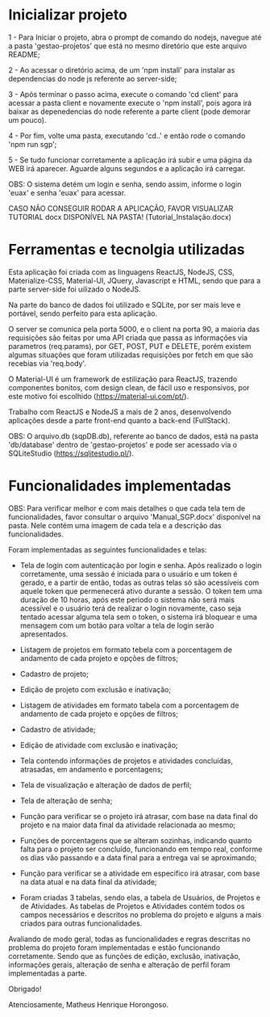 # Inicializar projeto

1 - Para Iniciar o projeto, abra o prompt de comando do nodejs, navegue até a pasta 'gestao-projetos' que está no mesmo diretório que este arquivo README;

2 - Ao acessar o diretório acima, de um 'npm install' para instalar as dependencias do node js referente ao server-side;

3 - Após terminar o passo acima, execute o comando 'cd client' para acessar a pasta client e novamente execute o 'npm install', pois agora irá baixar as depenedencias do node referente a parte client (pode demorar um pouco).

4 - Por fim, volte uma pasta, executando 'cd..' e então rode o comando 'npm run sgp';

5 - Se tudo funcionar corretamente a aplicação irá subir e uma página da WEB irá aparecer. Aguarde alguns segundos e a aplicação irá carregar.

OBS: O sistema detém um login e senha, sendo assim, informe o login 'euax' e senha 'euax' para acessar.

CASO NÃO CONSEGUIR RODAR A APLICAÇÃO, FAVOR VISUALIZAR TUTORIAL docx DISPONÍVEL NA PASTA! (Tutorial_Instalação.docx)



# Ferramentas e tecnolgia utilizadas

Esta aplicação foi criada com as linguagens ReactJS, NodeJS, CSS, Materialize-CSS, Material-UI, JQuery, Javascript e HTML, sendo que para a parte server-side foi uilizado o NodeJS.

Na parte do banco de dados foi utilizado e SQLite, por ser mais leve e portável, sendo perfeito para esta aplicação.

O server se comunica pela porta 5000, e o client na porta 90, a maioria das requisições são feitas por uma API criada que passa as informações via parametros (req.params), por GET, POST, PUT e DELETE, porém existem algumas situações que foram utilizadas requisições por fetch em que são recebias via 'req.body'.

O Material-UI é um framework de estilização para ReactJS, trazendo componentes bonitos, com design clean, de fácil uso e responsivos, por este motivo foi escolhido (https://material-ui.com/pt/).

Trabalho com ReactJS e NodeJS a mais de 2 anos, desenvolvendo aplicações desde a parte front-end quanto a back-end (FullStack).

OBS: O arquivo.db (sqpDB.db), referente ao banco de dados, está na pasta 'db/database' dentro de 'gestao-projetos' e pode ser acessado via o SQLiteStudio (https://sqlitestudio.pl/).


# Funcionalidades implementadas 

OBS: Para verificar melhor e com mais detalhes o que cada tela tem de funcionalidades, favor consultar o arquivo 'Manual_SGP.docx' disponível na pasta. Nele contém uma imagem de cada tela e a descrição das funcionalidades.

Foram implementadas as seguintes funcionalidades e telas:

- Tela de login com autenticação por login e senha. Após realizado o login corretamente, uma sessão é iniciada para o usuário e um token é gerado, e a partir de então, todas as outras telas só são acessíveis com aquele token que permenecerá ativo durante a sessão. O token tem uma duração de 10 horas, após este periodo o sistema não será mais acessível e o usuário terá de realizar o login novamente, caso seja tentado acessar alguma tela sem o token, o sistema irá bloquear e uma mensagem com um botão para voltar a tela de login serão apresentados. 

- Listagem de projetos em formato tebela com a porcentagem de andamento de cada projeto e opções de filtros;

- Cadastro de projeto;

- Edição de projeto com exclusão e inativação;

- Listagem de atividades em formato tabela com a porcentagem de andamento de cada projeto e opções de filtros;

- Cadastro de atividade;

- Edição de atividade com exclusão e inativação;

- Tela contendo informações de projetos e atividades concluídas, atrasadas, em andamento e porcentagens;

- Tela de visualização e alteração de dados de perfil;

- Tela de alteração de senha;

- Função para verificar se o projeto irá atrasar, com base na data final do projeto e na maior data final da atividade relacionada ao mesmo;

- Funções de porcentagens que se alteram sozinhas, indicando quanto falta para o projeto ser concluído, funcionando em tempo real, conforme os dias vão passando e a data final para a entrega vai se aproximando; 

- Função para verificar se a atividade em especifico irá atrasar, com base na data atual e na data final da atividade;

- Foram criadas 3 tabelas, sendo elas, a tabela de Usuários, de Projetos e de Atividades. As tabelas de Projetos e Atividades contém todos os campos necessários e descritos no problema do projeto e alguns a mais criados para outras funcionalidades.

Avaliando de modo geral, todas as funcionalidades e regras descritas no problema do projeto foram implementadas e estão funcionando corretamente. Sendo que as funções de edição, exclusão, inativação, informações gerais, alteração de senha e alteração de perfil foram implementadas a parte.


Obrigado!

Atenciosamente,
Matheus Henrique Horongoso.
